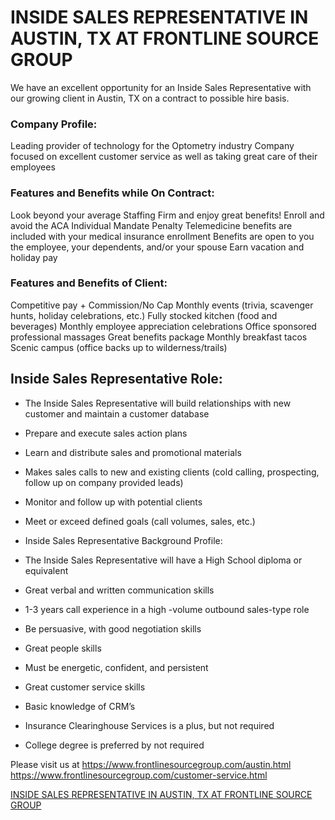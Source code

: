 # INSIDE SALES REPRESENTATIVE IN AUSTIN, TX AT FRONTLINE SOURCE GROUP

We have an excellent opportunity for an Inside Sales Representative with our growing client in Austin, TX on a contract to possible hire basis.

### Company Profile:
Leading provider of technology for the Optometry industry
Company focused on excellent customer service as well as taking great care of their employees


### Features and Benefits while On Contract:
Look beyond your average Staffing Firm and enjoy great benefits!
Enroll and avoid the ACA Individual Mandate Penalty
Telemedicine benefits are included with your medical insurance enrollment
Benefits are open to you the employee, your dependents, and/or your spouse
Earn vacation and holiday pay

### Features and Benefits of Client:
Competitive pay + Commission/No Cap
Monthly events (trivia, scavenger hunts, holiday celebrations, etc.)
Fully stocked kitchen (food and beverages)
Monthly employee appreciation celebrations
Office sponsored professional massages
Great benefits package
Monthly breakfast tacos
Scenic campus (office backs up to wilderness/trails)

## Inside Sales Representative Role:

* The Inside Sales Representative will build relationships with new customer and maintain a customer database
* Prepare and execute sales action plans
* Learn and distribute sales and promotional materials
* Makes sales calls to new and existing clients
  (cold calling, prospecting, follow up on company provided leads)
* Monitor and follow up with potential clients
* Meet or exceed defined goals (call volumes, sales, etc.)

* Inside Sales Representative Background Profile:
* The Inside Sales Representative will have a High School diploma or equivalent
* Great verbal and written communication skills
* 1-3 years call experience in a high -volume outbound sales-type role
* Be persuasive, with good negotiation skills
* Great people skills
* Must be energetic, confident, and persistent
* Great customer service skills
* Basic knowledge of CRM’s
* Insurance Clearinghouse Services is a plus, but not required
* College degree is preferred by not required

Please visit us at https://www.frontlinesourcegroup.com/austin.html
https://www.frontlinesourcegroup.com/customer-service.html

[INSIDE SALES REPRESENTATIVE IN AUSTIN, TX AT FRONTLINE SOURCE GROUP](https://frontlinesource.jobs.net/en-US/job/inside-sales-representative/J3K7025VZWQZ5703THR)
